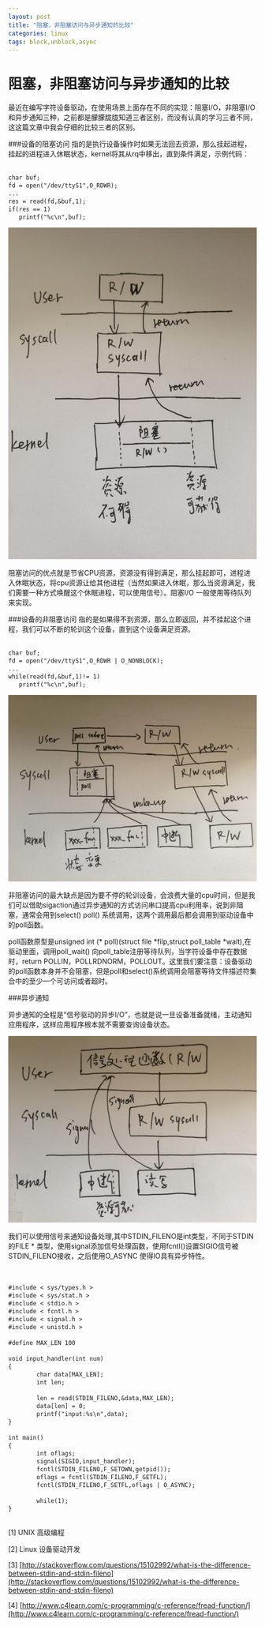```yaml
---
layout: post
title: "阻塞，非阻塞访问与异步通知的比较"
categories: linux
tags: block,unblock,async
---
```

阻塞，非阻塞访问与异步通知的比较
================
最近在编写字符设备驱动，在使用场景上面存在不同的实现：阻塞I/O，非阻塞I/O和异步通知三种，之前都是朦朦胧胧知道三者区别，而没有认真的学习三者不同，这这篇文章中我会仔细的比较三者的区别。

###设备的阻塞访问
指的是执行设备操作时如果无法回去资源，那么挂起进程，挂起的进程进入休眠状态，kernel将其从rq中移出，直到条件满足，示例代码：

<pre><code>
char buf;
fd = open("/dev/ttyS1",O_RDWR);
...
res = read(fd,&buf,1);
if(res == 1)
   printf("%c\n",buf);
</code></pre>

![](/assets/pic/20150825112857.jpg)

阻塞访问的优点就是节省CPU资源，资源没有得到满足，那么挂起即可，进程进入休眠状态，将cpu资源让给其他进程（当然如果进入休眠，那么当资源满足，我们需要一种方式唤醒这个休眠进程，可以使用信号）。阻塞I/O 一般使用等待队列来实现。

###设备的非阻塞访问
指的是如果得不到资源，那么立即返回，并不挂起这个进程，我们可以不断的轮训这个设备，直到这个设备满足资源。

<pre><code>
char buf;
fd = open("/dev/ttyS1",O_RDWR | O_NONBLOCK);
...
while(read(fd,&buf,1)!= 1)
   printf("%c\n",buf);
</code></pre>

![](/assets/pic/20150825112920.jpg)

非阻塞访问的最大缺点是因为要不停的轮训设备，会浪费大量的cpu时间，但是我们可以借助sigaction通过异步通知的方式访问串口提高cpu利用率，说到非阻塞，通常会用到select() poll() 系统调用，这两个调用最后都会调用到驱动设备中的poll函数。

poll函数原型是unsigned int (* poll)(struct file *filp,struct poll_table *wait),在驱动里面，调用poll_wait() 向poll_table注册等待队列，当字符设备中存在数据时，return POLLIN，POLLRDNORM，POLLOUT。这里我们要注意：设备驱动的poll函数本身并不会阻塞，但是poll和select()系统调用会阻塞等待文件描述符集合中的至少一个可访问或者超时。

###异步通知

异步通知的全程是“信号驱动的异步I/O”，也就是说一旦设备准备就绪，主动通知应用程序，这样应用程序根本就不需要查询设备状态。

![](/assets/pic/20150825112911.jpg)

我们可以使用信号来通知设备处理,其中STDIN_FILENO是int类型，不同于STDIN 的FILE * 类型，使用signal添加信号处理函数，使用fcntl()设置SIGIO信号被STDIN_FILENO接收，之后使用O_ASYNC 使得IO具有异步特性。

<pre><code>

#include < sys/types.h >
#include < sys/stat.h >
#include < stdio.h >
#include < fcntl.h >
#include < signal.h >
#include < unistd.h >
 
#define MAX_LEN 100
 
void input_handler(int num)
{
        char data[MAX_LEN];
        int len;
 
        len = read(STDIN_FILENO,&data,MAX_LEN);
        data[len] = 0;
        printf("input:%s\n",data);
}
 
int main()
{
        int oflags;
        signal(SIGIO,input_handler);
        fcntl(STDIN_FILENO,F_SETOWN,getpid());
        oflags = fcntl(STDIN_FILENO,F_GETFL);
        fcntl(STDIN_FILENO,F_SETFL,oflags | O_ASYNC);
 
        while(1);
}

</code></pre>

 

[1] UNIX 高级编程

[2] Linux 设备驱动开发

[3] [http://stackoverflow.com/questions/15102992/what-is-the-difference-between-stdin-and-stdin-fileno](http://stackoverflow.com/questions/15102992/what-is-the-difference-between-stdin-and-stdin-fileno)

[4] [http://www.c4learn.com/c-programming/c-reference/fread-function/](http://www.c4learn.com/c-programming/c-reference/fread-function/)

